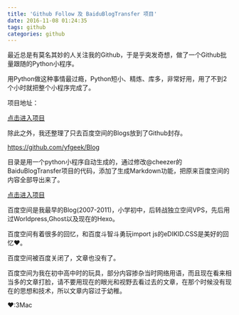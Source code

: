 ```yaml
---
title: 'Github Follow 及 BaiduBlogTransfer 项目'
date: 2016-11-08 01:24:35
tags: github
categories: github
---
```

最近总是有莫名其妙的人关注我的Github，于是乎突发奇想，做了一个Github批量跟随的Python小程序。

用Python做这种事情最过瘾，Python短小、精炼、库多，非常好用，用了不到2个小时就把整个小程序完成了。

项目地址：

[点击进入项目](https://github.com/yfgeek/AutoGithub)


除此之外，我还整理了只去百度空间的Blogs放到了Github封存。

https://github.com/yfgeek/Blog

目录是用一个python小程序自动生成的，通过修改@cheezer的BaiduBlogTransfer项目的代码，添加了生成Markdown功能，把原来百度空间的内容全部导出来了。

[点击进入项目](https://github.com/yfgeek/BaiduBlogTransferer)

百度空间是我最早的Blog(2007-2011)，小学初中，后转战独立空间VPS，先后用过Worldpress,Ghost以及现在的Hexo。

百度空间有着很多的回忆，和百度斗智斗勇玩import js的eDIKID.CSS是美好的回忆❤️。

百度空间被百度关闭了，文章也没有了。

百度空间为我在初中高中时的玩具，部分内容掺杂当时网络用语，而且现在看来相当多的文章打脸，请不要用现在的眼光和视野去看过去的文章，在那个时候没有现在的思想和技术，所以文章内容过于幼稚。

❤️:3Mac
                                   
